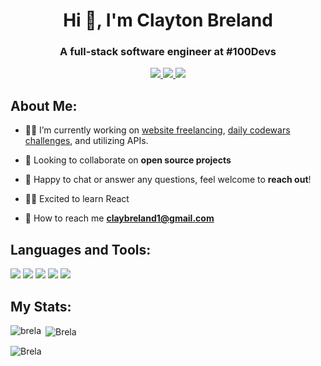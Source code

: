 <div id="header" align="center">
  <h1>Hi 👋, I'm Clayton Breland</h1>
  <h3>A full-stack software engineer at #100Devs</h3>
  <a href="https://brela-portfolio.netlify.app/#one" target="_blank">
    <img src="https://img.shields.io/static/v1?label=|&message=WEBSITE&color=23555f&style=plastic&logo=react&logo-color=white"/>
  </a>
  <a href="https://www.linkedin.com/in/clayton-breland/" target="_blank">
    <img src="https://img.shields.io/static/v1?label=|&message=LINKED-IN&color=23555f&style=plastic&logo=linkedin&logo-color=white"/>
  </a>
  <a href="https://twitter.com/ClayBreland" target="_blank">
    <img src="https://img.shields.io/static/v1?label=|&message=TWITTER&color=23555f&style=plastic&logo=twitter&logo-color=white"/>
  </a>
</div>

<!-- <p align="left"> <img src="https://komarev.com/ghpvc/?username=Brela&label=Profile%20views&color=0e75b6&style=flat" alt="Brela" /> </p> -->

## About Me:

- 👨‍💻 I’m currently working on [website freelancing](https://brela-portfolio.netlify.app/), [daily codewars challenges](https://brela-codewars.netlify.app//), and utilizing APIs.

- 📖 Looking to collaborate on **open source projects**

- 💬 Happy to chat or answer any questions, feel welcome to **reach out**! 

- 👨‍💻 Excited to learn React

- 📧 How to reach me **claybreland1@gmail.com**

<!-- ## Projects:

<table bordercolor="#66b2b2">
  
  <tr>
    <td width="50%" valign="top">
      <h3 align="center">first</h3>
        <br />
        <a target="_blank" href="">
            <img src="images/.gif" width="100%" alt=""/>
        </a>
        <br />
        <p align="center">
          
  <a href="" target="_blank">
    <img src=""/>
  </a>  
  <a href="" target="_blank">
    <img src=""/>
  </a>
      </p>
        <p><strong>HTML, CSS, JavaScript</strong> - Tag line here!</p>
    </td>
    <td width="50%" valign="top">
      <h3 align="center">next</h3>
        <br />
      <a target="_blank" href="">
            <img src="" width="100%"  alt="Digital tabletop SRD"/>
        </a>
        <br />
        <p align="center">
  <a href="" target="_blank">
    <img src=""/>
  </a>
      </p>
        <p><strong>HTML, CSS, JavaScript</strong> - Tag line here!</p>
    </td>
  </tr>
</table> -->

## Languages and Tools:
<p align="left">
<!-- <img src="https://img.shields.io/static/v1?label=|&message=REACT.JS&color=4a935c&style=plastic&logo=react"/> -->
<img src="https://img.shields.io/static/v1?label=|&message=JAVASCRIPT&color=4a935c&style=plastic&logo=javascript"/>
<!-- <img src="https://img.shields.io/static/v1?label=|&message=NODEJS&color=4a935c&style=plastic&logo=nodejs"/> 
<img src="https://img.shields.io/static/v1?label=|&message=MONGO-DB&color=4a935c&style=plastic&logo=mongodb"/>
<img src="https://img.shields.io/static/v1?label=|&message=BOOTSTRAP&color=4a935c&style=plastic&logo=bootstrap"/>
<img src="https://img.shields.io/static/v1?label=|&message=EXPRESS&color=4a935c&style=plastic&logo=express"/> -->
<img src="https://img.shields.io/static/v1?label=|&message=HTML5&color=4a935c&style=plastic&logo=html5"/>
<img src="https://img.shields.io/static/v1?label=|&message=CSS3&color=4a935c&style=plastic&logo=css3"/> 
<img src="https://img.shields.io/static/v1?label=|&message=GIT&color=4a935c&style=plastic&logo=git"/> 
<img src="https://img.shields.io/static/v1?label=|&message=PYTHON&color=4a935c&style=plastic&logo=python"/>
<!-- <img src="https://img.shields.io/static/v1?label=|&message=SOLIDITY&color=4a935c&style=plastic&logo=solidity"/>
<img src="https://img.shields.io/static/v1?label=|&message=LINUX&color=4a935c&style=plastic&logo=linux"/> -->
</p>

## My Stats:

<p><img align="left" src="https://github-readme-stats.vercel.app/api/top-langs?username=Brela&show_icons=true&locale=en&layout=compact" alt="brela" /></p>

<p>&nbsp;<img align="center" src="https://github-readme-stats.vercel.app/api?username=Brela&show_icons=true&locale=en" alt="Brela" /></p>

<p><img align="center" src="https://github-readme-streak-stats.herokuapp.com/?user=Brela&" alt="Brela" /></p>

